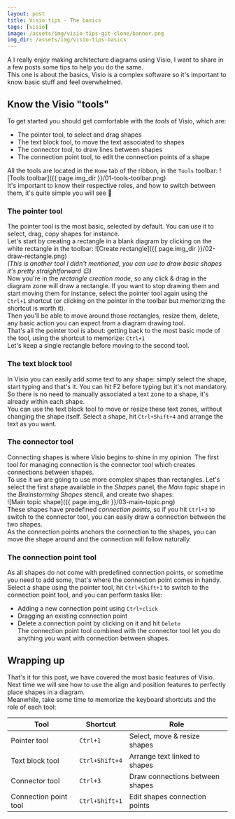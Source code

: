 ```yaml
---
layout: post
title: Visio tips - The basics
tags: [visio]
image: /assets/img/visio-tips-git-clone/banner.png
img_dir: /assets/img/visio-tips-basics
---
```


A I really enjoy making architecture diagrams using Visio, I want to share in a few posts some tips to help you do the same.  
This one is about the basics, Visio is a complex software so it's important to know basic stuff and feel overwhelmed.


## Know the Visio "tools"

To get started you should get comfortable with the *tools* of Visio, which are:
- The pointer tool, to select and drag shapes
- The text block tool, to move the text associated to shapes
- The connector tool, to draw lines between shapes
- The connection point tool, to edit the connection points of a shape  

All the tools are located in the `Home` tab of the ribbon, in the `Tools` toolbar:
![Tools toolbar]({{ page.img_dir }}/01-tools-toolbar.png)  
It's important to know their respective roles, and how to switch between them, it's quite simple you will see 🤗  

### The pointer tool
The pointer tool is the most basic, selected by default. You can use it to select, drag, copy shapes for instance.  
Let's start by creating a rectangle in a blank diagram by clicking on the white rectangle in the toolbar:
![Create rectangle]({{ page.img_dir }}/02-draw-rectangle.png)  
*(This is another tool I didn't mentioned, you can use to draw basic shapes it's pretty straightforward 😉)*  
Now you're in the *rectangle creation mode*, so any click & drag in the diagram zone will draw a rectangle. If you want to stop drawing them and start moving them for instance, select the pointer tool again using the `Ctrl+1` shortcut (or clicking on the pointer in the toolbar but memorizing the shortcut is worth it).  
Then you'll be able to move around those rectangles, resize them, delete, any basic action you can expect from a diagram drawing tool.  
That's all the pointer tool is about: getting back to the most basic mode of the tool, using the shortcut to memorize: `Ctrl+1`  
Let's keep a single rectangle before moving to the second tool.

### The text block tool
In Visio you can easily add some text to any shape: simply select the shape, start typing and that's it. You can hit F2 before typing but it's not mandatory.  
So there is no need to manually associated a text zone to a shape, it's already within each shape.  
You can use the text block tool to move or resize these text zones, without changing the shape itself. Select a shape, hit `Ctrl+Shift+4` and arrange the text as you want.

### The connector tool
Connecting shapes is where Visio begins to shine in my opinion. The first tool for managing connection is the connector tool which creates connections between shapes.  
To use it we are going to use more complex shapes than rectangles. Let's select the first shape available in the *Shapes* panel, the *Main topic* shape in the *Brainstorming Shapes* stencil, and create two shapes:  
![Main topic shape]({{ page.img_dir }}/03-main-topic.png)  
These shapes have predefined *connection points*, so if you hit `Ctrl+3` to switch to the connector tool, you can easily draw a connection between the two shapes.  
As the connection points anchors the connection to the shapes, you can move the shape around and the connection will follow naturally.

### The connection point tool
As all shapes do not come with predefined connection points, or sometime you need to add some, that's where the connection point comes in handy. 
Select a shape using the pointer tool, hit `Ctrl+Shift+1` to switch to the connection point tool, and you can perform tasks like:
- Adding a new connection point using `Ctrl+click`
- Dragging an existing connection point
- Delete a connection point by clicking on it and hit `Delete`  
The connection point tool combined with the connector tool let you do anything you want with connection between shapes.


## Wrapping up

That's it for this post, we have covered the most basic features of Visio. Next time we will see how to use the align and position features to perfectly place shapes in a diagram.  
Meanwhile, take some time to memorize the keyboard shortcuts and the role of each tool:  

| Tool | Shortcut | Role |
|------|----------|------|
| Pointer tool | `Ctrl+1` | Select, move & resize shapes |
| Text block tool | `Ctrl+Shift+4` | Arrange text linked to shapes |
| Connector tool | `Ctrl+3` | Draw connections between shapes |
| Connection point tool | `Ctrl+Shift+1` | Edit shapes connection points |